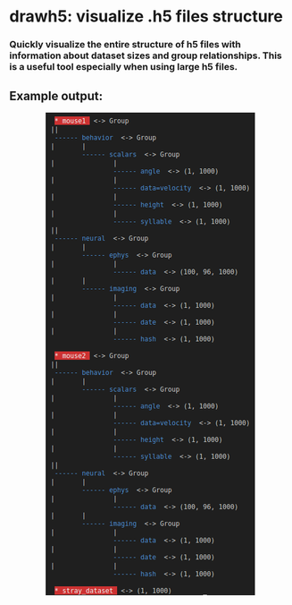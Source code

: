 # drawh5: visualize .h5 files structure  
### Quickly visualize the entire structure of h5 files with information about dataset sizes and group relationships. This is a useful tool especially when using large h5 files.

## Example output:
<!-- <div style="text-align:center">
<img src="./resources/output.png" text-align="center">
</div> -->
<p align="center">
  <img src="./resources/output.png" alt="Sublime's custom image"/>
</p>